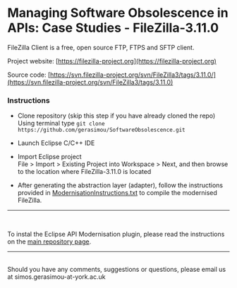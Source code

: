 # Managing Software Obsolescence in APIs: Case Studies - FileZilla-3.11.0

FileZilla Client is a free, open source FTP, FTPS and SFTP client.

Project website: [https://filezilla-project.org](https://filezilla-project.org)

Source code: [https://svn.filezilla-project.org/svn/FileZilla3/tags/3.11.0/](https://svn.filezilla-project.org/svn/FileZilla3/tags/3.11.0)
<br/>

### Instructions

* Clone  repository (skip this step if you have already cloned the repo)
<br/>Using terminal type ```git clone https://github.com/gerasimou/SoftwareObsolescence.git```

* Launch Eclipse C/C++ IDE

* Import Eclipse project
<br/> File > Import > Existing Project into Workspace > Next, and then browse to the location where FileZilla-3.11.0 is located

* After generating the abstraction layer (adapter), follow the instructions provided in [ModernisationInstructions.txt](https://github.com/gerasimou/SoftwareObsolescence/blob/master/CaseStudies/FileZilla-3.11.0/ModernisationInstructions.txt) to compile the modernised FileZilla.

---
<br/>

To instal the Eclipse API Modernisation plugin, please read the instructions on the
[main repository page](https://github.com/gerasimou/SoftwareObsolescence#managing-software-obsolescence-in-apis).

***
<br/>Should you have any comments, suggestions or questions, please email us at simos.gerasimou-at-york.ac.uk
